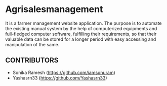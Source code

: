 # Agrisalesmanagement
It is a farmer management website application. The purpose is to automate the existing manual system by the help of computerized equipments and full-fledged computer software, fulfilling their requirements, so that their valuable data can be stored for a longer period with easy accessing and manipulation of the same.

## CONTRIBUTORS

- Sonika Ramesh (https://github.com/iamsonuram)
- Yashasrn33 (https://github.com/Yashasrn33)
